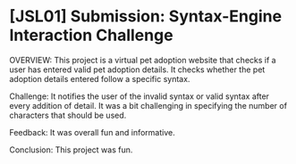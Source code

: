 # [JSL01] Submission: Syntax-Engine Interaction Challenge

OVERVIEW:
This project is a virtual pet adoption website that checks if a user has entered valid pet adoption details. It checks whether the pet adoption details entered follow a specific syntax.

Challenge:
It notifies the user of the invalid syntax or valid syntax after every addition of detail. It was a bit challenging in specifying the number of characters that should be used. 

Feedback:
It was overall fun and informative. 

Conclusion: This project was fun. 





